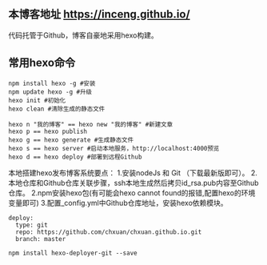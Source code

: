 ## 本博客地址 https://inceng.github.io/

代码托管于Github，博客自豪地采用hexo构建。

## 常用hexo命令

```
npm install hexo -g #安装  
npm update hexo -g #升级  
hexo init #初始化
hexo clean #清除生成的静态文件

hexo n "我的博客" == hexo new "我的博客" #新建文章
hexo p == hexo publish
hexo g == hexo generate #生成静态文件
hexo s == hexo server #启动本地服务，http://localhost:4000预览
hexo d == hexo deploy #部署到远程Github

```

本地搭建hexo发布博客系统要点：
1.安装nodeJs 和 Git （下载最新版即可）。
2.本地仓库和Github仓库关联步骤，ssh本地生成然后拷贝id_rsa.pub内容至Github仓库。
2.npm安装hexo包(有可能会hexo cannot found的报错,配置hexo的环境变量即可)
3.配置_config.yml中Github仓库地址，安装hexo依赖模块。
```
deploy:
  type: git
  repo: https://github.com/chxuan/chxuan.github.io.git
  branch: master

```
```
npm install hexo-deployer-git --save

```
